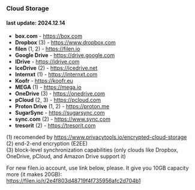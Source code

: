 ### Cloud Storage
#### last update: 2024.12.14
- **box.com** - https://box.com
- **Dropbox** (3) - https://www.dropbox.com
- **filen** (1, 2) - https://filen.io
- **Google Drive** - https://drive.google.com
- **IDrive** - https://idrive.com
- **IceDrive** (2) - https://icedrive.net
- **Internxt** (1) - https://internxt.com
- **Koofr** - https://koofr.eu
- **MEGA** (1) - https://mega.io
- **OneDrive** (3) - https://onedrive.com
- **pCloud** (2, 3) - https://pcloud.com
- **Proton Drive** (1, 2) - https://proton.me
- **SugarSync** - https://sugarsync.com
- **sync.com** (2) - https://www.sync.com
- **tresorit** (2) - https://tresorit.com

(1) recomended by https://www.privacytools.io/encrypted-cloud-storage  
(2) end-2-end encryption (E2EE)  
(3) block-level synchronization capabilities (only clouds like Dropbox, OneDrive, pCloud, and Amazon Drive support it)

For new filen.io account, use link below, please. It give you 10GB capacity more (it makes 20GB):  
https://filen.io/r/2e4f803d48719f4f735956afc2d704b1
